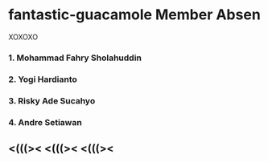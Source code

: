 # fantastic-guacamole Member Absen
XOXOXO

<h3>1. Mohammad Fahry Sholahuddin</h3>
<h3>2. Yogi Hardianto</h3>
<h3>3. Risky Ade Sucahyo</h3>
<h3>4. Andre Setiawan </h3>


<h2> <(((>< <(((>< <(((><</h4>
